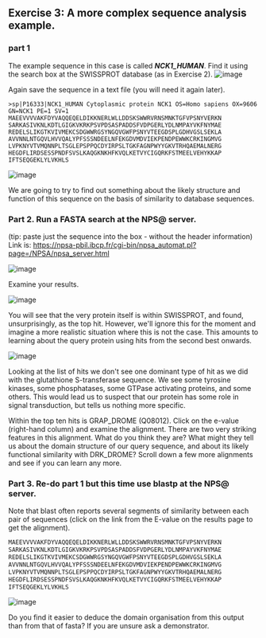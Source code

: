 ## Exercise 3: A more complex sequence analysis example.
### part 1
The example sequence in this case is called ***NCK1_HUMAN***. 
Find it using the search box at the SWISSPROT database (as in Exercise 2). 
![image](https://github.com/xingyc520bio/bioinformatics/assets/49332831/ea356b65-0427-4c70-8de2-15476b3516a6)

Again save the sequence in a text file (you will need it again later).           

```fasta
>sp|P16333|NCK1_HUMAN Cytoplasmic protein NCK1 OS=Homo sapiens OX=9606 GN=NCK1 PE=1 SV=1
MAEEVVVVAKFDYVAQQEQELDIKKNERLWLLDDSKSWWRVRNSMNKTGFVPSNYVERKN
SARKASIVKNLKDTLGIGKVKRKPSVPDSASPADDSFVDPGERLYDLNMPAYVKFNYMAE
REDELSLIKGTKVIVMEKCSDGWWRGSYNGQVGWFPSNYVTEEGDSPLGDHVGSLSEKLA
AVVNNLNTGQVLHVVQALYPFSSSNDEELNFEKGDVMDVIEKPENDPEWWKCRKINGMVG
LVPKNYVTVMQNNPLTSGLEPSPPQCDYIRPSLTGKFAGNPWYYGKVTRHQAEMALNERG
HEGDFLIRDSESSPNDFSVSLKAQGKNKHFKVQLKETVYCIGQRKFSTMEELVEHYKKAP
IFTSEQGEKLYLVKHLS
```

![image](https://github.com/xingyc520bio/bioinformatics/assets/49332831/d71a07fd-9bac-4296-9921-df607f97330d)


We are going to try to find out something about the likely structure and function of this sequence on the basis of similarity to database sequences.

### Part 2. Run a FASTA search at the NPS@ server. 

(tip: paste just the sequence into the box - without the header information)
Link is: https://npsa-pbil.ibcp.fr/cgi-bin/npsa_automat.pl?page=/NPSA/npsa_server.html   

![image](https://github.com/xingyc520bio/bioinformatics/assets/49332831/51a0e74a-8335-4970-a695-031774204e10)

Examine your results. 

![image](https://github.com/xingyc520bio/bioinformatics/assets/49332831/44efb6ab-811e-46f5-a9e5-67c41141f0bf)

You will see that the very protein itself is within SWISSPROT, and found, unsurprisingly, as the top hit. However, we'll ignore this for the moment and imagine a more realistic situation where this is not the case. 
This amounts to learning about the query protein using hits from the second best onwards.

![image](https://github.com/xingyc520bio/bioinformatics/assets/49332831/94aa4306-c30f-440c-9e8f-1688638d3353)

Looking at the list of hits we don't see one dominant type of hit as we did with the glutathione S-transferase sequence. 
We see some tyrosine kinases, some phosphatases, some GTPase activating proteins, and some others. 
This would lead us to suspect that our protein has some role in signal transduction, but tells us nothing more specific.

Within the top ten hits is GRAP_DROME (Q08012). 
Click on the e-value (right-hand column) and examine the alignment. 
There are two very striking features in this alignment. 
What do you think they are? 
What might they tell us about the domain structure of our query sequence, and about its likely functional similarity with DRK_DROME? 
Scroll down a few more alignments and see if you can learn any more.

### Part 3. Re-do part 1 but this time use blastp at the NPS@ server.

Note that blast often reports several segments of similarity between each pair of sequences 
(click on the link from the E-value on the results page to get the alignment). 

```python
MAEEVVVVAKFDYVAQQEQELDIKKNERLWLLDDSKSWWRVRNSMNKTGFVPSNYVERKN
SARKASIVKNLKDTLGIGKVKRKPSVPDSASPADDSFVDPGERLYDLNMPAYVKFNYMAE
REDELSLIKGTKVIVMEKCSDGWWRGSYNGQVGWFPSNYVTEEGDSPLGDHVGSLSEKLA
AVVNNLNTGQVLHVVQALYPFSSSNDEELNFEKGDVMDVIEKPENDPEWWKCRKINGMVG
LVPKNYVTVMQNNPLTSGLEPSPPQCDYIRPSLTGKFAGNPWYYGKVTRHQAEMALNERG
HEGDFLIRDSESSPNDFSVSLKAQGKNKHFKVQLKETVYCIGQRKFSTMEELVEHYKKAP
IFTSEQGEKLYLVKHLS
```
![image](https://github.com/xingyc520bio/bioinformatics/assets/49332831/151ab526-d0f8-4b28-8a88-87a7a96208e9)

Do you find it easier to deduce the domain organisation from this output than from that of fasta? 
If you are unsure ask a demonstrator.


